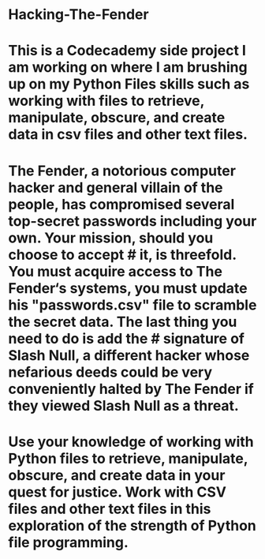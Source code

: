 # Hacking-The-Fender
# This is a Codecademy side project I am working on where I am brushing up on my Python Files skills such as working with files to retrieve, manipulate, obscure, and create data in csv files and other text files.



# The Fender, a notorious computer hacker and general villain of the people, has compromised several top-secret passwords including your own. Your mission, should you choose to accept # it, is threefold. You must acquire access to The Fender‘s systems, you must update his "passwords.csv" file to scramble the secret data. The last thing you need to do is add the # signature of Slash Null, a different hacker whose nefarious deeds could be very conveniently halted by The Fender if they viewed Slash Null as a threat.

# Use your knowledge of working with Python files to retrieve, manipulate, obscure, and create data in your quest for justice. Work with CSV files and other text files in this exploration of the strength of Python file programming.
